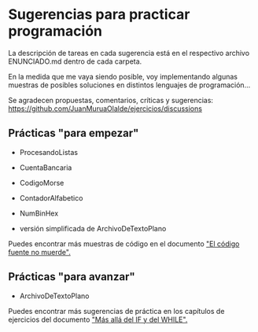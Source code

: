 # Sugerencias para practicar programación

La descripción de tareas en cada sugerencia está en el respectivo archivo ENUNCIADO.md dentro de cada carpeta.

En la medida que me vaya siendo posible, voy implementando algunas muestras de posibles soluciones en distintos lenguajes de programación...

Se agradecen propuestas, comentarios, críticas y sugerencias: https://github.com/JuanMuruaOlalde/ejercicios/discussions

## Prácticas "para empezar"

-   ProcesandoListas

-   CuentaBancaria

-   CodigoMorse

-   ContadorAlfabetico

-   NumBinHex

-   versión simplificada de ArchivoDeTextoPlano

Puedes encontrar más muestras de código en el documento ["El código fuente no muerde".](https://github.com/JuanMuruaOlalde/DesarrolloDeSoftware/blob/main/01-ElCodigoFuenteNoMuerde/ElCodigoFuenteNoMuerde.pdf)

## Prácticas "para avanzar"

-   ArchivoDeTextoPlano

Puedes encontrar más sugerencias de práctica en los capítulos de ejercicios del documento ["Más allá del IF y del WHILE".](https://github.com/JuanMuruaOlalde/DesarrolloDeSoftware/blob/main/02-Mas_alla_del_IF_y_del_WHILE/Mas_alla_del_IF_y_del_WHILE.pdf)
